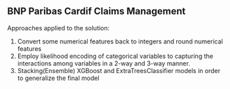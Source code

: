 ## BNP Paribas Cardif Claims Management
Approaches applied to the solution:
1. Convert some numerical features back to integers and round numerical features
2. Employ likelihood encoding of categorical variables to capturing the interactions among variables in a 2-way and 3-way manner.
3. Stacking(Ensemble) XGBoost and ExtraTreesClassifier models in order to generalize the final model
